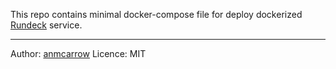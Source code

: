 This repo contains minimal docker-compose file for
deploy dockerized [Rundeck](https://github.com/rundeck) service.

---
Author: [anmcarrow](mailto:mb@mcrrw.me) 
Licence: MIT
